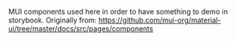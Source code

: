 MUI components used here in order to have something to demo in storybook. Originally from:
https://github.com/mui-org/material-ui/tree/master/docs/src/pages/components
